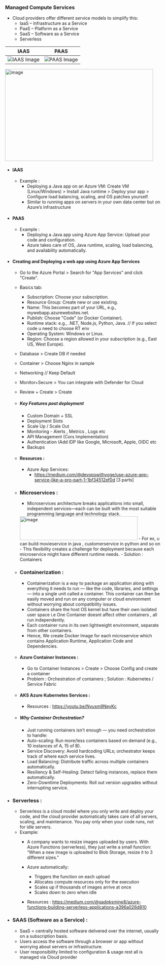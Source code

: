 ### Managed Compute Services

- Cloud providers offer different service models to simplify this:
  - IaaS – Infrastructure as a Service
  - PaaS – Platform as a Service
  - SaaS – Software as a Service
  - Serverless

| IAAS                                  | PAAS                                  |
|---------------------------------------|---------------------------------------|
| ![IAAS Image](https://github.com/user-attachments/assets/e1c82139-385f-43a4-a504-b270b1bca34e)| ![PAAS Image](https://github.com/user-attachments/assets/eb59bf2b-eef8-414f-861d-6704a2ccc4fc) |

<img width="480" height="298" alt="image" src="https://github.com/user-attachments/assets/87fe49c4-ac32-4bb5-bc5f-914b87d5225f" />


- #### IAAS
  - Example :
    - Deploying a Java app on an Azure VM: Create VM (Linux/Windows) > Install Java runtime > Deploy your app > Configure load balancing, scaling, and OS patches yourself.
    - Similar to running apps on servers in your own data center but on Azure’s infrastructure

- #### PAAS
  - Example :
    - Deploying a Java app using Azure App Service: Upload your code and configuration.
    - Azure takes care of OS, Java runtime, scaling, load balancing, and availability automatically. 


- #### Creating and Deploying a web app using Azure App Services
  - Go to the Azure Portal > Search for "App Services" and click "Create".
  - Basics tab:
    - Subscription: Choose your subscription.
    - Resource Group: Create new or use existing.
    - Name: This becomes part of your URL, e.g., mywebapp.azurewebsites.net.
    - Publish: Choose "Code" (or Docker Container).
    - Runtime stack: e.g., .NET, Node.js, Python, Java. // If you select code u need to choose RT env
    - Operating System: Windows or Linux.
    - Region: Choose a region allowed in your subscription (e.g., East US, West Europe). 
  - Database > Create DB if needed
  - Container > Choose Nginx in sample
  - Networking // Keep Default
  - Monitor+Secure > You can integrate with Defender for Cloud
  - Review + Create > Create
 
  - ##### Key Features post deployment
    - Custom Domain + SSL
    - Deployment Slots
    - Scale Up / Scale Out
    - Monitoring - Alerts , Metrics , Logs etc
    - API Management (Cors Implementation)
    - Authentication (Add IDP like Google, Microsoft, Apple, OIDC etc
    - Backups
   
  - #### Resources :
    - Azure App Services:
      - https://medium.com/@devopswithyoge/use-azure-app-service-like-a-pro-part-1-1bf34512ef0d [3 parts]  

  - ### Microservices :
    - Microservices architecture breaks applications into small, independent services—each can be built with the most suitable programming language and technology stack.
    <img width="382" height="77" alt="image" src="https://github.com/user-attachments/assets/9e4eaacf-68cf-4cbe-bf46-a3a71a76b664" />
    - For ex, u can build movieservice in java ,  customerservice in python and so on
    - This flexibility creates a challenge for deployment because each microservice might have different runtime needs.
    - Solution : Containers

  - ### Containerization :
    - Containerization is a way to package an application along with everything it needs to run — like the code, libraries, and settings — into a single unit called a container. This container can then be easily moved and run on any computer or cloud environment without worrying about compatibility issues.
    - Containers share the host OS kernel but have their own isolated user space i.e One Container doesnt affect other containers , all run independently.
    - Each container runs in its own lightweight environment, separate from other containers.
    - Hence, We create Docker Image for each microservice which contains Application Runtime, Application Code and Dependencies.
   
  - #### Azure Container Instances :
    - Go to Container Instances > Create > Choose Config and create a container
    - Problem : Orchestration of containers ; Solution : Kubernetes / Service Fabric

  - #### AKS Azure Kubernetes Services :
    - Resources : https://youtu.be/Nyusm9NeyKc

  - ##### Why Container Orchestration?
    - Just running containers isn’t enough — you need orchestration to handle:
    - Auto-scaling: Run more/less containers based on demand (e.g., 10 instances of A, 15 of B).
    - Service Discovery: Avoid hardcoding URLs; orchestrator keeps track of where each service lives.
    - Load Balancing: Distribute traffic across multiple containers automatically.
    - Resiliency & Self-Healing: Detect failing instances, replace them automatically.
    - Zero-Downtime Deployments: Roll out version upgrades without interrupting service.

- ### Serverless :
  - Serverless is a cloud model where you only write and deploy your code, and the cloud provider automatically takes care of all servers, scaling, and maintenance. You pay only when your code runs, not for idle servers.
  - Example:
    - A company wants to resize images uploaded by users. With Azure Functions (serverless), they just write a small function:
      “When a new image is uploaded to Blob Storage, resize it to 3 different sizes.”

    - Azure automatically:
      - Triggers the function on each upload
      - Allocates compute resources only for the execution
      - Scales up if thousands of images arrive at once
      - Scales down to zero when idle
     
    - Resources : https://medium.com/@sadoksmine8/azure-functions-building-serverless-applications-a396a026d810

- ### SAAS (Software as a Service) :
  - SaaS = centrally hosted software delivered over the internet, usually on a subscription basis.
  - Users access the software through a browser or app without worrying about servers or infrastructure.
  - User responsibility limited to configuration & usage rest all is managed via Cloud provider
